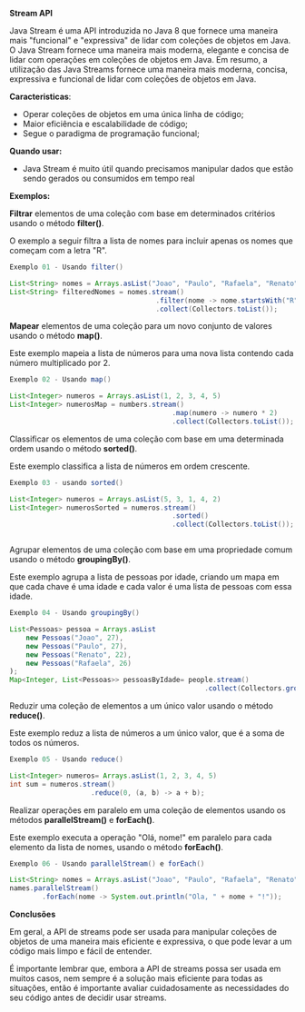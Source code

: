 **Stream API** 

Java Stream é uma API introduzida no Java 8 que fornece uma maneira mais "funcional" e "expressiva" de lidar com coleções de objetos em Java. O Java Stream fornece uma maneira mais moderna, elegante e concisa de lidar com operações em coleções de objetos em Java.
Em resumo, a utilização das Java Streams fornece uma maneira mais moderna, concisa, expressiva e funcional de lidar com coleções de objetos em Java.

**Caracteristicas**:

  - Operar coleções de objetos em uma única linha de código;
  - Maior eficiência e escalabilidade de código;
  - Segue o paradigma de programação funcional;
  

**Quando usar:**

  - Java Stream é muito útil quando precisamos manipular dados que estão sendo gerados ou consumidos em tempo real


**Exemplos:**

**Filtrar** elementos de uma coleção com base em determinados critérios usando o método **filter()**.  
  
O exemplo a seguir filtra a lista de nomes para incluir apenas os nomes que começam com a letra "R".

```java
Exemplo 01 - Usando filter()

List<String> nomes = Arrays.asList("Joao", "Paulo", "Rafaela", "Renato")
List<String> filteredNomes = nomes.stream()
                                    .filter(nome -> nome.startsWith("R"))
                                    .collect(Collectors.toList());
```

  
**Mapear** elementos de uma coleção para um novo conjunto de valores usando o método **map()**.

Este exemplo mapeia a lista de números para uma nova lista contendo cada número multiplicado por 2.

```java
Exemplo 02 - Usando map()

List<Integer> numeros = Arrays.asList(1, 2, 3, 4, 5)
List<Integer> numerosMap = numbers.stream()
                                        .map(numero -> numero * 2)
                                        .collect(Collectors.toList());

```


Classificar os elementos de uma coleção com base em uma determinada ordem usando o método **sorted()**.

Este exemplo classifica a lista de números em ordem crescente.

```java
Exemplo 03 - usando sorted()

List<Integer> numeros = Arrays.asList(5, 3, 1, 4, 2)
List<Integer> numerosSorted = numeros.stream()
                                        .sorted()
                                        .collect(Collectors.toList());



```

Agrupar elementos de uma coleção com base em uma propriedade comum usando o método **groupingBy()**.

Este exemplo agrupa a lista de pessoas por idade, criando um mapa em que cada chave é uma idade e cada valor é uma lista de pessoas com essa idade.

```java
Exemplo 04 - Usando groupingBy()

List<Pessoas> pessoa = Arrays.asList
    new Pessoas("Joao", 27),
    new Pessoas("Paulo", 27),
    new Pessoas("Renato", 22),
    new Pessoas("Rafaela", 26)
);
Map<Integer, List<Pessoas>> pessoasByIdade= people.stream()
                                                .collect(Collectors.groupingBy(Pessoa::getIdade));

```

Reduzir uma coleção de elementos a um único valor usando o método **reduce()**.

Este exemplo reduz a lista de números a um único valor, que é a soma de todos os números.

```java
Exemplo 05 - Usando reduce()

List<Integer> numeros= Arrays.asList(1, 2, 3, 4, 5)
int sum = numeros.stream()
                    .reduce(0, (a, b) -> a + b);

```

Realizar operações em paralelo em uma coleção de elementos usando os métodos **parallelStream()** e **forEach()**.

Este exemplo executa a operação "Olá, nome!" em paralelo para cada elemento da lista de nomes, usando o método **forEach()**.

```java
Exemplo 06 - Usando parallelStream() e forEach()

List<String> nomes = Arrays.asList("Joao", "Paulo", "Rafaela", "Renato")
names.parallelStream()
        .forEach(nome -> System.out.println("Ola, " + nome + "!"));
```

**Conclusões**

Em geral, a API de streams pode ser usada para manipular coleções de objetos de uma maneira mais eficiente e expressiva, o que pode levar a um código mais limpo e fácil de entender.

É importante lembrar que, embora a API de streams possa ser usada em muitos casos, nem sempre é a solução mais eficiente para todas as situações, então é importante avaliar cuidadosamente as necessidades do seu código antes de decidir usar streams.
